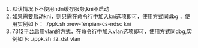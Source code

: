 1. 默认情况下不使用ndn缓存服务,kni不启动 
2. 如果需要启动kni，则只需在命令行中加入kni选项即可，使用方式同dbg ，使用实例如下：
./ppk.sh :new-fenpian-cs-ndsc kni
3. 7312平台启用vlan的方式，在命令行中加入vlan选项即可，使用方式同dbg,实例如下:
./ppk.sh :l2_dst vlan
